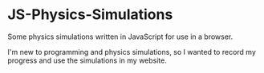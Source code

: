 # JS-Physics-Simulations
Some physics simulations written in JavaScript for use in a browser. 

I'm new to programming and physics simulations, so I wanted to record my progress and use the simulations in my website. 

